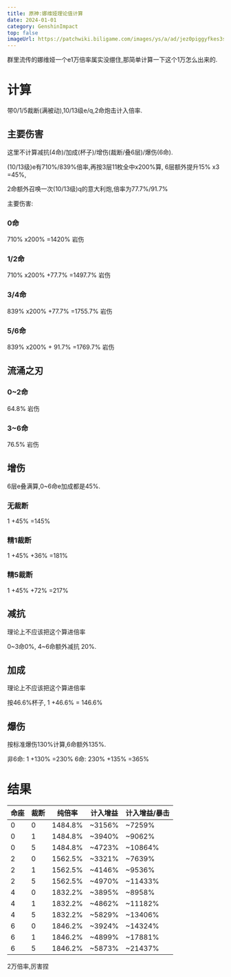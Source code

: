 ```yaml
---
title: 原神:娜维娅理论值计算
date: 2024-01-01
category: GenshinImpact
top: false
imageUrl: https://patchwiki.biligame.com/images/ys/a/ad/jez0piggyfkes3s4kgqyz8ddbslrjuk.png
---
```



群里流传的娜维娅一个e1万倍率属实没绷住,那简单计算一下这个1万怎么出来的.

<!--more-->

# 计算

带0/1/5裁断(满被动),10/13级e/q,2命炮击计入倍率.

## 主要伤害

这里不计算减抗(4命)/加成(杯子)/增伤(裁断/叠6层)/爆伤(6命).

(10/13级)e有710%/839%倍率,再按3层11枚全中x200%算,
6层额外提升15% x3 =45%,

2命额外召唤一次(10/13级)q的意大利炮,倍率为77.7%/91.7%

主要伤害:

### 0命
710% x200% =1420% 岩伤

### 1/2命
710% x200% +77.7% =1497.7% 岩伤

### 3/4命
839% x200% +77.7% =1755.7% 岩伤

### 5/6命
839% x200% + 91.7% =1769.7% 岩伤

## 流涌之刃

### 0~2命

64.8% 岩伤

### 3~6命

76.5% 岩伤

## 增伤

6层e叠满算,0~6命e加成都是45%.

### 无裁断

1 +45% =145%

### 精1裁断

1 +45% +36% =181%

### 精5裁断

1 +45% +72% =217%

## 减抗

理论上不应该把这个算进倍率

0\~3命0%,
4~6命额外减抗 20%.

## 加成

理论上不应该把这个算进倍率

按46.6%杯子,
1 +46.6% = 146.6%

## 爆伤

按标准爆伤130%计算,6命额外135%.

非6命: 1 +130% =230%
6命: 230% +135% =365%

# 结果

|命座|裁断|纯倍率|计入增益|计入增益/暴击|
|---|---|---|---|---|
|0|0|1484.8%|~3156%|~7259%|
|0|1|1484.8%|~3940%|~9062%|
|0|5|1484.8%|~4723%|~10864%|
|2|0|1562.5%|~3321%|~7639%|
|2|1|1562.5%|~4146%|~9536%|
|2|5|1562.5%|~4970%|~11433%|
|4|0|1832.2%|~3895%|~8958%|
|4|1|1832.2%|~4862%|~11182%|
|4|5|1832.2%|~5829%|~13406%|
|6|0|1846.2%|~3924%|~14324%|
|6|1|1846.2%|~4899%|~17881%|
|6|5|1846.2%|~5873%|~21437%|

2万倍率,厉害捏